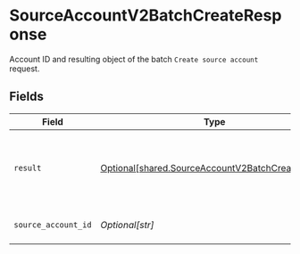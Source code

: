 # SourceAccountV2BatchCreateResponse

Account ID and resulting object of the batch `Create source account` request.


## Fields

| Field                                                                                                        | Type                                                                                                         | Required                                                                                                     | Description                                                                                                  | Example                                                                                                      |
| ------------------------------------------------------------------------------------------------------------ | ------------------------------------------------------------------------------------------------------------ | ------------------------------------------------------------------------------------------------------------ | ------------------------------------------------------------------------------------------------------------ | ------------------------------------------------------------------------------------------------------------ |
| `result`                                                                                                     | [Optional[shared.SourceAccountV2BatchCreateResult]](../../models/shared/sourceaccountv2batchcreateresult.md) | :heavy_minus_sign:                                                                                           | Status details and corresponding object of the `Create account` operation.                                   |                                                                                                              |
| `source_account_id`                                                                                          | *Optional[str]*                                                                                              | :heavy_minus_sign:                                                                                           | Unique ID for the source account.                                                                            | 12345                                                                                                        |